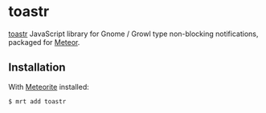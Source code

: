 # toastr

[toastr](http://codeseven.github.io/toastr/) JavaScript library for Gnome / Growl type non-blocking notifications, packaged for [Meteor](http://meteor.com).

## Installation

With [Meteorite](https://github.com/oortcloud/meteorite) installed:

```sh
$ mrt add toastr
```